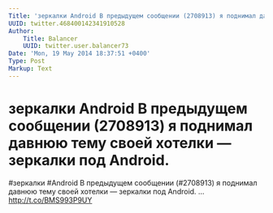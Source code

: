 ```yaml
---
Title: 'зеркалки Android В предыдущем сообщении (2708913) я поднимал давнюю тему своей хотелки — зеркалки под Android.'
UUID: twitter.468400142341910528
Author:
    Title: Balancer
    UUID: twitter.user.balancer73
Date: 'Mon, 19 May 2014 18:37:51 +0400'
Type: Post
Markup: Text
---
```


# зеркалки Android В предыдущем сообщении (2708913) я поднимал давнюю тему своей хотелки — зеркалки под Android.

#зеркалки #Android В предыдущем сообщении (#2708913) я
поднимал давнюю тему своей хотелки — зеркалки под Android. …
http://t.co/BMS993P9UY